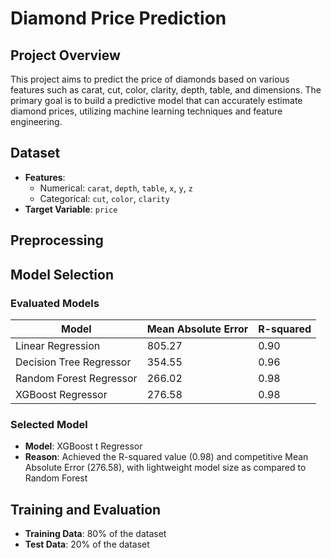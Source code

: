 # Diamond Price Prediction

## Project Overview

This project aims to predict the price of diamonds based on various features such as carat, cut, color, clarity, depth, table, and dimensions. The primary goal is to build a predictive model that can accurately estimate diamond prices, utilizing machine learning techniques and feature engineering.

## Dataset

- **Features**: 
  - Numerical: `carat`, `depth`, `table`, `x`, `y`, `z`
  - Categorical: `cut`, `color`, `clarity`
- **Target Variable**: `price`

## Preprocessing


## Model Selection

### Evaluated Models

| Model                        | Mean Absolute Error | R-squared |
|------------------------------|---------------------|-----------|
| Linear Regression            | 805.27              | 0.90      |
| Decision Tree Regressor      | 354.55              | 0.96      |
| Random Forest Regressor      | 266.02              | 0.98      |
| XGBoost Regressor            | 276.58              | 0.98      |

### Selected Model

- **Model**:  XGBoost t Regressor
- **Reason**: Achieved the R-squared value (0.98) and competitive Mean Absolute Error (276.58), with lightweight model size as compared to Random Forest


## Training and Evaluation

- **Training Data**: 80% of the dataset
- **Test Data**: 20% of the dataset

